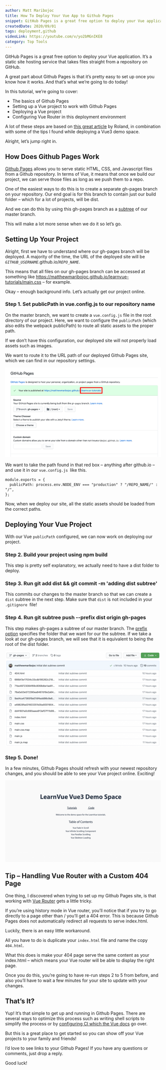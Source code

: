 ```yaml
---
author: Matt Maribojoc
title: How To Deploy Your Vue App to Github Pages
snippet: GitHub Pages is a great free option to deploy your Vue application. It’s a static site hosting service that takes files straight from a repository on GitHub.
createdDate: 2020/09/01
tags: deployment,github
videoLink: https://youtube.com/v/yo2bMGnIKE8
category: Top Tools
---
```


GitHub Pages is a great free option to deploy your Vue application. It’s a static site hosting service that takes files straight from a repository on GitHub.

A great part about Github Pages is that it’s pretty easy to set up once you know how it works. And that’s what we’re going to do today!

In this tutorial, we’re going to cover:

-   The basics of Github Pages
-   Setting up a Vue project to work with Github Pages
-   Deploying a Vue project
-   Configuring Vue Router in this deployment environment

A lot of these steps are based on [this great article](https://medium.com/@Roli_Dori/deploy-vue-cli-3-project-to-github-pages-ebeda0705fbd) by Roland, in combination with some of the tips I found while deploying a Vue3 demo space.

Alright, let’s jump right in.

## How Does Github Pages Work

[Github Pages](https://pages.github.com/) allows you to serve static HTML, CSS, and Javascript files from a Github repository. In terms of Vue, it means that once we build our project, we can serve those files as long as we push them to a repo.

One of the easiest ways to do this is to create a separate gh-pages branch on your repository. Our end goal is for this branch to contain just our build folder – which for a lot of projects, will be dist.

And we can do this by using this gh-pages branch as a [subtree](https://gist.github.com/SKempin/b7857a6ff6bddb05717cc17a44091202) of our master branch.

This will make a lot more sense when we do it so let’s go.

## Setting Up Your Project

Alright, first we have to understand where our gh-pages branch will be deployed. A majority of the time, the URL of the deployed site will be _`GITHUB_USERNAME`_.github.io/_`REPO_NAME`_.

This means that all files on our gh-pages branch can be accessed at something like https://matthewmaribojoc.github.io/learnvue-tutorials/main.css – for example.

Okay – enough background info. Let’s actually get our project online.

### Step 1. Set publicPath in vue.config.js to our repository name

On the master branch, we want to create a `vue.config.js` file in the root directory of our project. Here, we want to configure the `publicPath` (which also edits the webpack publicPath) to route all static assets to the proper path.

If we don’t have this configuration, our deployed site will not properly load assets such as images.

We want to route it to the URL path of our deployed Github Pages site, which we can find in our repository settings.

![](img/pages-url.png)

We want to take the path found in that red box – anything after github.io – and use it in our `vue.config.js `like this.

```js{}[vue.config.js]
module.exports = {
  publicPath: process.env.NODE_ENV === "production" ? "/REPO_NAME/" : "/",
};
```

Now, when we deploy our site, all the static assets should be loaded from the correct paths.

## Deploying Your Vue Project

With our Vue `publicPath` configured, we can now work on deploying our project.

### Step 2. Build your project using npm build

This step is pretty self explanatory, we actually need to have a dist folder to deploy.

### Step 3. Run git add dist && git commit -m 'adding dist subtree'

This commits our changes to the master branch so that we can create a `dist` subtree in the next step. Make sure that `dist` is not included in your `.gitignore `file!

### Step 4. Run git subtree push --prefix dist origin gh-pages

This step makes gh-pages a subtree of our master branch. The [prefix option](https://gist.github.com/SKempin/b7857a6ff6bddb05717cc17a44091202) specifies the folder that we want for our the subtree. If we take a look at our gh-pages branch, we will see that it is equivalent to being the root of the dist folder.

![](img/subtree-commit.png)

### Step 5. Done!

In a few minutes, Github Pages should refresh with your newest repository changes, and you should be able to see your Vue project online. Exciting!

![](img/deployed-site.png)

## Tip – Handling Vue Router with a Custom 404 Page

One thing, I discovered when trying to set up my Github Pages site, is that working with [Vue Router](https://learnvue.co/2020/04/a-first-look-at-vue-router-in-vue3/) gets a little tricky.

If you’re using history mode in Vue router, you’ll notice that if you try to go directly to a page other than / you’ll get a 404 error. This is because Github Pages does not automatically redirect all requests to serve index.html.

Luckily, there is an easy little workaround.

All you have to do is duplicate your `index.html` file and name the copy `404.html`.

What this does is make your 404 page serve the same content as your index.html – which means your Vue router will be able to display the right page.

Once you do this, you’re going to have re-run steps 2 to 5 from before, and also you’ll have to wait a few minutes for your site to update with your changes.

## That’s It?

Yup! It’s that simple to get up and running in Github Pages. There are several ways to optimize this process such as writing shell scripts to simplify the process or by [configuring CI which the Vue docs](https://cli.vuejs.org/guide/deployment.html#gitlab-pages) go over.

But this is a great place to get started so you can show off your Vue projects to your family and friends!

I’d love to see links to your Github Pages! If you have any questions or comments, just drop a reply.

Good luck!

